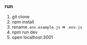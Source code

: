 ### run

1. git clone
2. npm install
3. rename`.env.example.js` => `.env.js`
4. npm run dev
5. open localhost:3001